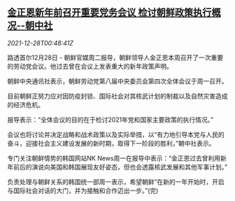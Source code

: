 <!--1640653263000-->
[金正恩新年前召开重要党务会议 检讨朝鲜政策执行概况--朝中社](https://cn.reuters.com/article/north-korea-kim-1228-tues-idCNKBS2J7012)
------

<div><i>2021-12-28T00:48:41Z</i></div><p>路透首尔12月28日 - 朝鲜官媒周二报导，朝鲜领导人金正恩本周召开了一次重要的劳动党会议。他过去曾在会议上发表重大的新年政策声明。</p><p>朝鲜中央通讯社表示，朝鲜劳动党第八届中央委员会第四次全体会议于周一召开。</p><p>目前朝鲜正努力应对因防疫封锁、国际社会对其核武计划的制裁以及自然灾害造成的经济危机。</p><p>报导表示：“全体会议的目的在于检讨2021年党和国家主要政策的执行情况。”</p><p>会议也将讨论并决定战略和战术政策以及实际举措，以“有力地引导本党与人民的奋斗，迎接社会主义建设发展的新时期，取得下一阶段的胜利，”朝中社表示。</p><p>专门关注朝鲜情势的韩国网站NK News周一在报导中表示：“金正恩过去曾利用新年前后的演说向美国和韩国展现友好姿态，但也会透露核武发展和其他军事计划。”</p><p>负责处理与朝鲜关系的韩国统一部周一表示，希望朝鲜“在新的一年开始时，开启与国际社会对话的大门，并为接触和合作迈出一步。”(完)</p>
